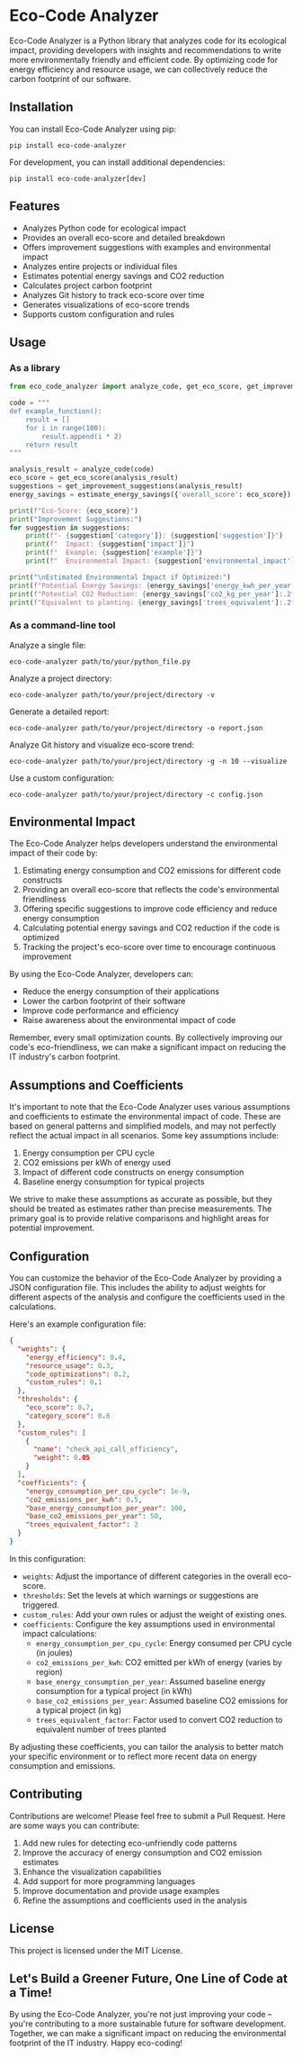# Eco-Code Analyzer

Eco-Code Analyzer is a Python library that analyzes code for its ecological impact, providing developers with insights and recommendations to write more environmentally friendly and efficient code. By optimizing code for energy efficiency and resource usage, we can collectively reduce the carbon footprint of our software.

## Installation

You can install Eco-Code Analyzer using pip:

```
pip install eco-code-analyzer
```

For development, you can install additional dependencies:

```
pip install eco-code-analyzer[dev]
```

## Features

- Analyzes Python code for ecological impact
- Provides an overall eco-score and detailed breakdown
- Offers improvement suggestions with examples and environmental impact
- Analyzes entire projects or individual files
- Estimates potential energy savings and CO2 reduction
- Calculates project carbon footprint
- Analyzes Git history to track eco-score over time
- Generates visualizations of eco-score trends
- Supports custom configuration and rules

## Usage

### As a library

```python
from eco_code_analyzer import analyze_code, get_eco_score, get_improvement_suggestions, estimate_energy_savings

code = """
def example_function():
    result = []
    for i in range(100):
        result.append(i * 2)
    return result
"""

analysis_result = analyze_code(code)
eco_score = get_eco_score(analysis_result)
suggestions = get_improvement_suggestions(analysis_result)
energy_savings = estimate_energy_savings({'overall_score': eco_score})

print(f"Eco-Score: {eco_score}")
print("Improvement Suggestions:")
for suggestion in suggestions:
    print(f"- {suggestion['category']}: {suggestion['suggestion']}")
    print(f"  Impact: {suggestion['impact']}")
    print(f"  Example: {suggestion['example']}")
    print(f"  Environmental Impact: {suggestion['environmental_impact']}")

print("\nEstimated Environmental Impact if Optimized:")
print(f"Potential Energy Savings: {energy_savings['energy_kwh_per_year']:.2f} kWh/year")
print(f"Potential CO2 Reduction: {energy_savings['co2_kg_per_year']:.2f} kg CO2/year")
print(f"Equivalent to planting: {energy_savings['trees_equivalent']:.2f} trees")
```

### As a command-line tool

Analyze a single file:

```
eco-code-analyzer path/to/your/python_file.py
```

Analyze a project directory:

```
eco-code-analyzer path/to/your/project/directory -v
```

Generate a detailed report:

```
eco-code-analyzer path/to/your/project/directory -o report.json
```

Analyze Git history and visualize eco-score trend:

```
eco-code-analyzer path/to/your/project/directory -g -n 10 --visualize
```

Use a custom configuration:

```
eco-code-analyzer path/to/your/project/directory -c config.json
```

## Environmental Impact

The Eco-Code Analyzer helps developers understand the environmental impact of their code by:

1. Estimating energy consumption and CO2 emissions for different code constructs
2. Providing an overall eco-score that reflects the code's environmental friendliness
3. Offering specific suggestions to improve code efficiency and reduce energy consumption
4. Calculating potential energy savings and CO2 reduction if the code is optimized
5. Tracking the project's eco-score over time to encourage continuous improvement

By using the Eco-Code Analyzer, developers can:

- Reduce the energy consumption of their applications
- Lower the carbon footprint of their software
- Improve code performance and efficiency
- Raise awareness about the environmental impact of code

Remember, every small optimization counts. By collectively improving our code's eco-friendliness, we can make a significant impact on reducing the IT industry's carbon footprint.

## Assumptions and Coefficients

It's important to note that the Eco-Code Analyzer uses various assumptions and coefficients to estimate the environmental impact of code. These are based on general patterns and simplified models, and may not perfectly reflect the actual impact in all scenarios. Some key assumptions include:

1. Energy consumption per CPU cycle
2. CO2 emissions per kWh of energy used
3. Impact of different code constructs on energy consumption
4. Baseline energy consumption for typical projects

We strive to make these assumptions as accurate as possible, but they should be treated as estimates rather than precise measurements. The primary goal is to provide relative comparisons and highlight areas for potential improvement.

## Configuration

You can customize the behavior of the Eco-Code Analyzer by providing a JSON configuration file. This includes the ability to adjust weights for different aspects of the analysis and configure the coefficients used in the calculations.

Here's an example configuration file:

```json
{
  "weights": {
    "energy_efficiency": 0.4,
    "resource_usage": 0.3,
    "code_optimizations": 0.2,
    "custom_rules": 0.1
  },
  "thresholds": {
    "eco_score": 0.7,
    "category_score": 0.6
  },
  "custom_rules": [
    {
      "name": "check_api_call_efficiency",
      "weight": 0.05
    }
  ],
  "coefficients": {
    "energy_consumption_per_cpu_cycle": 1e-9,
    "co2_emissions_per_kwh": 0.5,
    "base_energy_consumption_per_year": 100,
    "base_co2_emissions_per_year": 50,
    "trees_equivalent_factor": 2
  }
}
```

In this configuration:

- `weights`: Adjust the importance of different categories in the overall eco-score.
- `thresholds`: Set the levels at which warnings or suggestions are triggered.
- `custom_rules`: Add your own rules or adjust the weight of existing ones.
- `coefficients`: Configure the key assumptions used in environmental impact calculations:
  - `energy_consumption_per_cpu_cycle`: Energy consumed per CPU cycle (in joules)
  - `co2_emissions_per_kwh`: CO2 emitted per kWh of energy (varies by region)
  - `base_energy_consumption_per_year`: Assumed baseline energy consumption for a typical project (in kWh)
  - `base_co2_emissions_per_year`: Assumed baseline CO2 emissions for a typical project (in kg)
  - `trees_equivalent_factor`: Factor used to convert CO2 reduction to equivalent number of trees planted

By adjusting these coefficients, you can tailor the analysis to better match your specific environment or to reflect more recent data on energy consumption and emissions.

## Contributing

Contributions are welcome! Please feel free to submit a Pull Request. Here are some ways you can contribute:

1. Add new rules for detecting eco-unfriendly code patterns
2. Improve the accuracy of energy consumption and CO2 emission estimates
3. Enhance the visualization capabilities
4. Add support for more programming languages
5. Improve documentation and provide usage examples
6. Refine the assumptions and coefficients used in the analysis

## License

This project is licensed under the MIT License.

## Let's Build a Greener Future, One Line of Code at a Time!

By using the Eco-Code Analyzer, you're not just improving your code – you're contributing to a more sustainable future for software development. Together, we can make a significant impact on reducing the environmental footprint of the IT industry. Happy eco-coding!